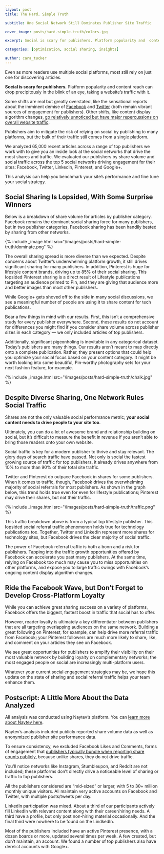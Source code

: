 ```yaml
---
layout: post
title: The Hard, Simple Truth

subtitle: One Social Network Still Dominates Publisher Site Traffic

cover_image: posts/hard-simple-truth/colors.jpg

excerpt: Social is scary for publishers. Platform popularity and  content reach can drop precipitously in the blink of an eye, taking a website’s traffic with it. Some shifts are real but greatly overstated, like the sensational reports about the imminent demise of Facebook and Twitter.

categories: [optimization, social sharing, insights]

author: cara_tucker
---
```


Even as more readers use multiple social platforms, most still rely on just one for discovering articles.
   
**Social is scary for publishers**. Platform popularity and  content reach can drop precipitously in the blink of an eye, taking a website’s traffic with it.

Some shifts are real but greatly overstated, like the sensational reports about the imminent demise of <a href="http://www.theguardian.com/technology/2013/dec/27/facebook-dead-and-buried-to-teens-research-finds" target="_blank">Facebook</a> and <a href="http://www.forbes.com/sites/andrewcave/2015/01/31/will-twitter-still-be-around-for-super-bowl-lii-in-2018/2/" target="_blank">Twitter</a> (both remain vibrant sources of engagement for publishers). Other shifts, like content display algorithm changes, <a href="http://blog.naytev.com/3-changes-to-content-discovery-on-facebook-news-feed" target="_blank">go relatively unnoticed but have major repercussions on overall website traffic</a>.

Publishers aim to mitigate the risk of relying on social by publishing  to many platforms, but the bulk of their traffic still comes from a single platform.

We analyzed 65,000 recent articles across a range of top publishers we work with to give you an inside look at the social networks that drive the most shares and traffic. We evaluated our publishers by share volume and social traffic across the top 5 social networks driving engagement for their sites: Facebook, Twitter, Linkedin, Pinterest, and Google+. 

This analysis can help you benchmark your site’s performance and fine tune your social strategy.


## Social Sharing Is Lopsided, With Some Surprise Winners

Below is a breakdown of share volume for articles by publisher category. Facebook remains the dominant social sharing force for many publishers, but in two publisher categories, Facebook sharing has been handily bested by sharing from other networks.

{% include _image.html  src="/images/posts/hard-simple-truth/dominate.png" %}

The overall sharing spread is more diverse than we expected. Despite concerns about Twitter’s underwhelming platform growth, it still drives significant sharing for many publishers. In addition, Pinterest is huge for lifestyle content brands, driving up to 85% of their social sharing. This lopsided Pinterest sharing is a direct result of Lifestyle publications targeting an audience primed to Pin, and they are giving that audience more and better images than most other publishers. 

While Google+ gets shoved off to the side in many social discussions, we see a meaningful number of people are using it to share content for tech publications.

Bear a few things in mind with our results. First, this isn’t a comprehensive study for every publisher everywhere. Second, these results do not account for differences you might find if you consider share volume across publisher sizes in each category — we only included articles of top publishers.

Additionally, significant pigeonholing is inevitable in any categorical dataset. Today’s publishers are many things. Our results aren’t meant to map directly onto a complete publication. Rather, they present options that could help you optimize your social focus based on your content category. It might be worth looking into some beautiful, Pin-worthy photography sets for your next fashion feature, for example.


{% include _image.html src="/images/posts/hard-simple-truth/chalk.jpg" %}

## Despite Diverse Sharing, One Network Rules Social Traffic

Shares are not the only valuable social performance metric; **your social content needs to drive people to your site too.**

Ultimately, you can do a lot of awesome brand and relationship building on social, but it’s difficult to measure the benefit in revenue if you aren’t able to bring those readers onto your own website.

Social traffic is key for a modern publisher to thrive and stay relevant. The glory days of search traffic have passed. Not only is social the fastest growing source of traffic for top publishers, it already drives anywhere from 10% to more than 90% of their total site traffic.

Twitter and Pinterest do outpace Facebook in shares for some publishers. When it comes to traffic, though, Facebook drives the overwhelming majority of social referrals for most publishers. As shown in the graph below, this trend holds true even for even for lifestyle publications; Pinterest may drive their shares, but not their traffic.

{% include _image.html src="/images/posts/hard-simple-truth/traffic.png" %}

This traffic breakdown above is from a typical top lifestyle publisher. This lopsided social referral traffic phenomenon holds true for technology publications too. Together, Twitter and Linkedin represent more shares for technology sites, but Facebook drives the clear majority of social traffic.

The power of Facebook referral traffic is both a boon and a risk for publishers. Tapping into the traffic growth opportunities offered by Facebook can accelerate you past many publishers. At the same time, relying on Facebook too much may cause you to miss opportunities on other platforms, and expose you to large traffic swings with Facebook’s ongoing content display algorithm changes.

## Ride the Facebook Wave, but Don’t Forget to Develop Cross-Platform Loyalty 

While you can achieve great sharing success on a variety of platforms, Facebook offers the biggest, fastest boost in traffic that social has to offer.

However, reader loyalty is ultimately a key differentiator between publishers that are all targeting overlapping audiences on the same network. Building a great following on Pinterest, for example, can help drive more referral traffic from Facebook; your Pinterest followers are much more likely to share, like, and comment on your articles they see on Facebook.

We see great opportunities for publishers to amplify their visibility on their most valuable network by building loyalty on complementary networks; the most engaged people on social are increasingly multi-platform users.

Whatever your current social engagement strategies may be, we hope this update on the state of sharing and social referral traffic helps your team enhance them.


## Postscript: A Little More About the Data Analyzed

All analysis was conducted using Naytev’s platform. You can <a href="http://www.naytev.com/" target="_blank">learn more about Naytev here</a>.

Naytev’s analysis included publicly reported share volume data as well as anonymized publisher site performance data.

To ensure consistency, we excluded Facebook Likes and Comments, forms of engagement that <a href="http://blog.naytev.com/social-share-buttons-analysis" target="_blank" >publishers typically bundle when reporting share counts publicly</a>, because unlike shares, they do not drive traffic.

You’ll notice networks like Instagram, Stumbleupon, and Reddit are not included; these platforms don’t directly drive a noticeable level of sharing or traffic to top publishers.

All the publishers considered are “mid-sized” or larger, with 5 to 30+ million monthly unique visitors. All maintain very active accounts on Facebook and Twitter, with multiple posts/tweets per day.

LinkedIn participation was mixed. About a third of our participants actively fill LinkedIn with relevant content along with their career/hiring needs. A third have a profile, but only post non-hiring material occasionally. And the final third were nowhere to be found on the LindkedIn.

Most of the publishers included have an active Pinterest presence, with a dozen boards or more, updated several times per week. A few created, but don’t maintain, an account. We found a number of top publishers also have derelict accounts with Google+.
